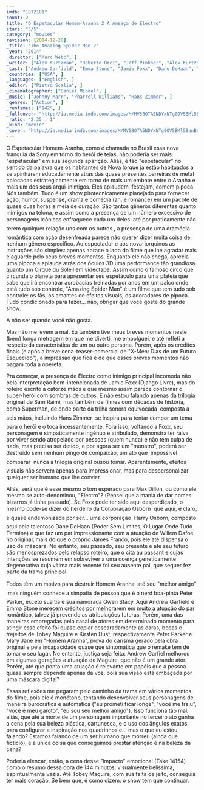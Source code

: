 ```yaml
---
imdb: "1872181"
count: 2
title: "O Espetacular Homem-Aranha 2 A Ameaça de Electro"
stars: "3/5"
category: "movies"
revision: [2014-12-20]
_title: "The Amazing Spider-Man 2"
_year: "2014"
_director: ["Marc Webb", ]
_writer: ["Alex Kurtzman", "Roberto Orci", "Jeff Pinkner", "Alex Kurtzman", "Roberto Orci", "Jeff Pinkner", "James Vanderbilt", "Stan Lee", "Steve Ditko", ]
_cast: ["Andrew Garfield", "Emma Stone", "Jamie Foxx", "Dane DeHaan", "Colm Feore", "Felicity Jones", "Paul Giamatti", "Sally Field", "Embeth Davidtz", ]
_countries: ["USA", ]
_languages: ["English", ]
_editor: ["Pietro Scalia", ]
_cinematographer: ["Daniel Mindel", ]
_music: ["Johnny Marr", "Pharrell Williams", "Hans Zimmer", ]
_genres: ["Action", ]
_runtimes: ["142", ]
_fullcover: "http://ia.media-imdb.com/images/M/MV5BOTA5NDYxNTg0OV5BMl5BanBnXkFtZTgwODE5NzU1MTE@.jpg"
_ratio: "2.35 : 1"
_kind: "movie"
_cover: "http://ia.media-imdb.com/images/M/MV5BOTA5NDYxNTg0OV5BMl5BanBnXkFtZTgwODE5NzU1MTE@._V1._SX94_SY140_.jpg"
---
```

O Espetacular Homem-Aranha, como é chamada no Brasil essa nova franquia da Sony em torno do herói de teias, não poderia ser mais "espetacular" em sua segunda aparição. Aliás, é tão "espetacular" no sentido da palavra que os habitantes de Nova Iorque já estão habituados a se apinharem educadamente atrás das quase presentes barreiras de metal colocadas estrategicamente em torno de mais um embate entre o Aranha e mais um dos seus arqui-inimigos. Eles aplaudem, festejam, comem pipoca. Nós também. Tudo é um show pirotecnicamente planejado para fornecer ação, humor, suspense, drama e comédia (ah, e romance) em um pacote de quase duas horas e meia de duração. São tantos gêneros diferentes quanto inimigos na telona, e assim como a presença de um número excessivo de personagens icônicos enfraquece cada um deles  até por praticamente não terem qualquer relação uns com os outros , a presença de uma dramédia romântica com ação desenfreada parece não querer dizer muita coisa de nenhum gênero específico. Ao espectador e aos nova-iorquinos as instruções são simples: apenas abrace o lado do filme que lhe agradar mais e aguarde pelo seus breves momentos. Enquanto ele não chega, aprecia uma pipoca e aplauda atrás dos óculos 3D uma performance tão grandiosa quanto um Cirque du Soleil em videotape. Assim como o famoso circo que circunda o planeta para apresentar seu espetáculo para uma plateia que sabe que irá encontrar acrobacias treinadas por anos em um palco onde está tudo sob controle, "Amazing Spider Man" é um filme que tem tudo sob controle: os fãs, os amantes de efeitos visuais, os adoradores de pipoca. Tudo condicionado para fazer... não, obrigar que você goste do grande show.

A não ser quando você não gosta.

Mas não me levem a mal. Eu também tive meus breves momentos neste (bem) longa metragem em que me diverti, me empolguei, e até refleti a respeito da característica de um ou outro persona. Porém, após os créditos finais (e após a breve cena-teaser-comercial de "X-Men: Dias de um Futuro Esquecido"), a impressão que fica é de que esses breves momentos não pagam toda a opereta.

Pra começar, a presença de Electro como inimigo principal incomoda não pela interpretação bem-intencionada de Jamie Foxx (Django Livre), mas do roteiro escrito a catorze mãos e que mesmo assim parece contornar o super-herói com sombras de outros. E não estou falando apenas da trilogia original de Sam Raimi, mas também de filmes com décadas de história, como Superman, de onde parte da trilha sonora equivocada  composta a seis mãos, incluindo Hans Zimmer  se inspira para tentar compor um tema para o herói e o toca incessantemente. Fora isso, voltando a Foxx, seu personagem é simpaticamente ingênuo e atribulado, demonstra ter raiva por viver sendo atropelado por pessoas (quem nunca) e não tem culpa de nada, mas precisa ser detido, e por agora ser um "monstro", poderá ser destruído sem nenhum pingo de compaixão, um ato que  impossível comparar  nunca a trilogia original ousou tomar. Aparentemente, efeitos visuais não servem apenas para impressionar, mas para despersonalizar qualquer ser humano que lhe convier.

Aliás, será que é esse mesmo o tom esperado para Max Dillon, ou como ele mesmo se auto-denominou, "Electro"? (Pensei que a mania de dar nomes bizarros já tinha passado). Se Foxx pode ter sido aqui desperdiçado, o mesmo pode-se dizer do herdeiro da Corporação Osborn  que aqui, é claro, é quase endemonizada por ser... uma corporação  Harry Osborn, composto aqui pelo talentoso Dane DeHaan (Poder Sem Limites, O Lugar Onde Tudo Termina) e que faz um par impressionante com a atuação de Willem Dafoe no original, mais do que o próprio James Franco, pois ele até dispensa o uso de máscara. No entanto, seu passado, seu presente e até seu futuro são menosprezados pelo relapso roteiro, que o cita au passant e cujas intenções se resumem em sobreviver a uma doença geneticamente degenerativa cuja vítima mais recente foi seu ausente pai, que sequer fez parte da trama principal.

Todos têm um motivo para destruir Homem Aranha  até seu "melhor amigo"  mas ninguém conhece a simpatia de pessoa que é o nerd boa-pinta Peter Parker, exceto sua tia e sua namorada Gwen Stacy. Aqui Andrew Garfield e Emma Stone merecem créditos por melhorarem em muito a atuação do par romântico, talvez já prevendo as atribulações futuras. Porém, uma das maneiras empregadas pelo casal de atores em determinado momento para atingir esse efeito foi quase copiar descaradamente as caras, bocas e trejeitos de Tobey Maguire e Kirsten Dust, respectivamente Peter Parker e Mary Jane em "Homem Aranha", prova do carisma gerado pela obra original e pela incapacidade quase que sintomática que o remake tem de tomar o seu lugar. No entanto, justiça seja feita: Andrew Garfiel melhorou em algumas gerações a atuação de Maguire, que não é um grande ator. Porém, até que ponto uma atuação é relevante em papéis que a pessoa quase sempre depende apenas da voz, pois sua visão está embaçada por uma máscara digital?

Essas reflexões me pegaram pelo caminho da trama em vários momentos do filme, pois ele é monótono, tentando desenvolver seus personagens de maneira burocrática e automática ("eu prometi ficar longe", "você me traiu", "você é meu garoto", "eu sou seu melhor amigo"). Isso funciona tão mal, aliás, que até a morte de um personagem importante no terceiro ato ganha a cena pela sua beleza plástica, cartunesca, e o uso dos ângulos exatos para configurar a inspiração nos quadrinhos e... mas o que eu estou falando? Estamos falando de um ser humano que morreu (ainda que fictício), e a única coisa que conseguimos prestar atenção é na beleza da cena?

Poderia elencar, então, a cena desse "impacto" emocional (Take 14154) como o resumo dessa obra de 144 minutos: visualmente belíssima, espiritualmente vazia. Até Tobey Maguire, com sua falta de jeito, conseguia ter mais coração. Se bem que, é como dizem: o show tem que continuar.
